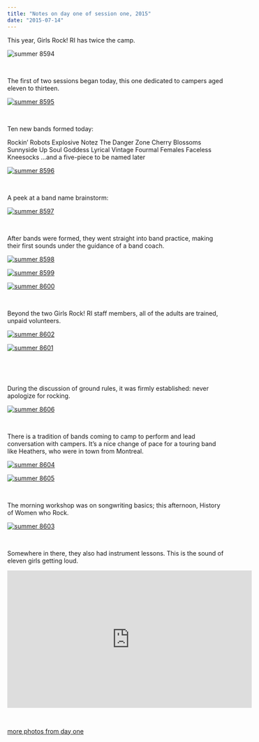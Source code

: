 ```yaml
---
title: "Notes on day one of session one, 2015"
date: "2015-07-14"
---
```


This year, Girls Rock! RI has twice the camp.

![summer 8594](http://girlsrockri.org/wp-content/uploads/2015/07/summer-8594.jpg)

 

The first of two sessions began today, this one dedicated to campers aged eleven to thirteen.

[![summer 8595](http://girlsrockri.org/wp-content/uploads/2015/07/summer-8595.jpg)](http://girlsrockri.org/wp-content/uploads/2015/07/summer-8595.jpg)

 

Ten new bands formed today:

Rockin’ Robots Explosive Notez The Danger Zone Cherry Blossoms Sunnyside Up Soul Goddess Lyrical Vintage Fourmal Females Faceless Kneesocks …and a five-piece to be named later

[![summer 8596](http://girlsrockri.org/wp-content/uploads/2015/07/summer-8596.jpg)](http://girlsrockri.org/wp-content/uploads/2015/07/summer-8596.jpg)

 

A peek at a band name brainstorm:

[![summer 8597](http://girlsrockri.org/wp-content/uploads/2015/07/summer-8597.jpg)](http://girlsrockri.org/wp-content/uploads/2015/07/summer-8597.jpg)

 

After bands were formed, they went straight into band practice, making their first sounds under the guidance of a band coach.

[![summer 8598](http://girlsrockri.org/wp-content/uploads/2015/07/summer-8598.jpg)](http://girlsrockri.org/wp-content/uploads/2015/07/summer-8598.jpg)

[![summer 8599](http://girlsrockri.org/wp-content/uploads/2015/07/summer-8599.jpg)](http://girlsrockri.org/wp-content/uploads/2015/07/summer-8599.jpg)

[![summer 8600](http://girlsrockri.org/wp-content/uploads/2015/07/summer-8600.jpg)](http://girlsrockri.org/wp-content/uploads/2015/07/summer-8600.jpg)

 

Beyond the two Girls Rock! RI staff members, all of the adults are trained, unpaid volunteers.

[![summer 8602](http://girlsrockri.org/wp-content/uploads/2015/07/summer-8602.jpg)](http://girlsrockri.org/wp-content/uploads/2015/07/summer-8602.jpg)

[![summer 8601](http://girlsrockri.org/wp-content/uploads/2015/07/summer-8601.jpg)](http://girlsrockri.org/wp-content/uploads/2015/07/summer-8601.jpg)

 

 

During the discussion of ground rules, it was firmly established: never apologize for rocking.

[![summer 8606](http://girlsrockri.org/wp-content/uploads/2015/07/summer-8606.jpg)](http://girlsrockri.org/wp-content/uploads/2015/07/summer-8606.jpg)

 

There is a tradition of bands coming to camp to perform and lead conversation with campers. It’s a nice change of pace for a touring band like Heathers, who were in town from Montreal.

[![summer 8604](http://girlsrockri.org/wp-content/uploads/2015/07/summer-8604.jpg)](http://girlsrockri.org/wp-content/uploads/2015/07/summer-8604.jpg)

[![summer 8605](http://girlsrockri.org/wp-content/uploads/2015/07/summer-8605.jpg)](http://girlsrockri.org/wp-content/uploads/2015/07/summer-8605.jpg)

 

The morning workshop was on songwriting basics; this afternoon, History of Women who Rock.

[![summer 8603](http://girlsrockri.org/wp-content/uploads/2015/07/summer-8603.jpg)](http://girlsrockri.org/wp-content/uploads/2015/07/summer-8603.jpg)

 

Somewhere in there, they also had instrument lessons. This is the sound of eleven girls getting loud.

<iframe src="https://www.youtube.com/embed/jHeUPdRfxAw?rel=0" width="560" height="315" frameborder="0" allowfullscreen="allowfullscreen"></iframe>

 

[more photos from day one](https://www.flickr.com/photos/girlsrockri/sets/72157655780356756)
